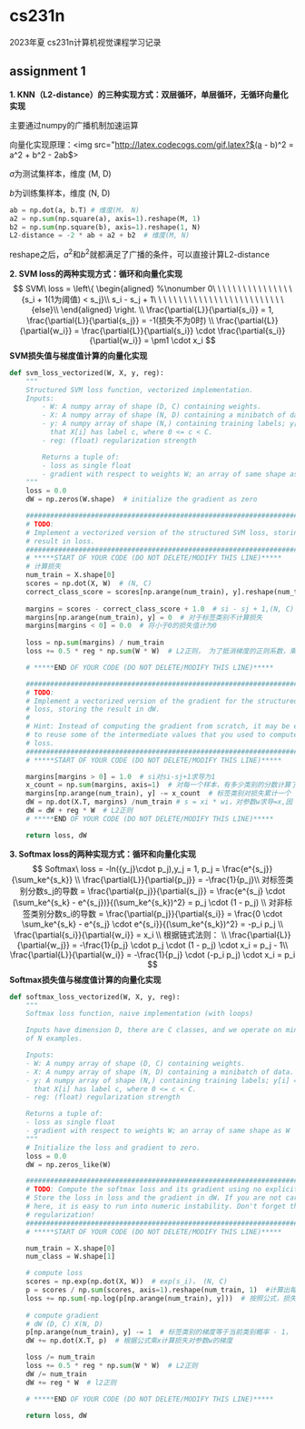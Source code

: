 # cs231n
2023年夏 cs231n计算机视觉课程学习记录

## assignment 1

**1. KNN（L2-distance）的三种实现方式：双层循环，单层循环，无循环向量化实现**

主要通过numpy的广播机制加速运算

向量化实现原理：<img src="http://latex.codecogs.com/gif.latex?$(a - b)^2 = a^2 + b^2 - 2ab$>

$a$为测试集样本，维度 (M, D)

$b$为训练集样本，维度 (N, D)

```python
ab = np.dot(a, b.T) # 维度(M， N)
a2 = np.sum(np.square(a), axis=1).reshape(M, 1)
b2 = np.sum(np.square(b), axis=1).reshape(1, N)
L2-distance = -2 * ab + a2 + b2  # 维度(M, N)
```

reshape之后，$a^2$和$b^2$就都满足了广播的条件，可以直接计算L2-distance

**2. SVM loss的两种实现方式：循环和向量化实现**
$$
SVM\ loss = 
\left\{
\begin{aligned}
%\nonumber
0\ \ \ \ \ \ \ \ \ \ \ \ \ \ \ \ {s_i  + 1(1为阈值) < s_j}\\
s_i - s_j + 1\ \ \ \ \ \ \ \ \ \ \ \ \ \ \ \ \ \  \ \ \ \ \ \ \ \ {else}\\
\end{aligned}
\right.
\\
\frac{\partial{L}}{\partial{s_i}} = 1, \frac{\partial{L}}{\partial{s_j}} = -1(损失不为0时) \\
\frac{\partial{L}}{\partial{w_i}} = \frac{\partial{L}}{\partial{s_i}} \cdot \frac{\partial{s_i}}{\partial{w_i}} = \pm1 \cdot x_i 
$$
**SVM损失值与梯度值计算的向量化实现**

```python
def svm_loss_vectorized(W, X, y, reg):
    """
    Structured SVM loss function, vectorized implementation.
    Inputs:
        - W: A numpy array of shape (D, C) containing weights.
        - X: A numpy array of shape (N, D) containing a minibatch of data.
        - y: A numpy array of shape (N,) containing training labels; y[i] = c means
          that X[i] has label c, where 0 <= c < C.
        - reg: (float) regularization strength

        Returns a tuple of:
        - loss as single float
        - gradient with respect to weights W; an array of same shape as W
	"""
    loss = 0.0
    dW = np.zeros(W.shape)  # initialize the gradient as zero

    #############################################################################
    # TODO:                                                                     #
    # Implement a vectorized version of the structured SVM loss, storing the    #
    # result in loss.                                                           #
    #############################################################################
    # *****START OF YOUR CODE (DO NOT DELETE/MODIFY THIS LINE)*****
	# 计算损失
    num_train = X.shape[0]  
    scores = np.dot(X, W)  # (N, C)
    correct_class_score = scores[np.arange(num_train), y].reshape(num_train, 1)  # 标签类别对应的分数,(N, ) 
    
    margins = scores - correct_class_score + 1.0  # si - sj + 1,(N, C)
    margins[np.arange(num_train), y] = 0  # 对于标签类别不计算损失
    margins[margins < 0] = 0.0  # 将小于0的损失值计为0
    
    loss = np.sum(margins) / num_train
    loss += 0.5 * reg * np.sum(W * W)  # L2正则， 为了抵消梯度的正则系数，乘0.5

    # *****END OF YOUR CODE (DO NOT DELETE/MODIFY THIS LINE)*****

    #############################################################################
    # TODO:                                                                     #
    # Implement a vectorized version of the gradient for the structured SVM     #
    # loss, storing the result in dW.                                           #
    #                                                                           #
    # Hint: Instead of computing the gradient from scratch, it may be easier    #
    # to reuse some of the intermediate values that you used to compute the     #
    # loss.                                                                     #
    #############################################################################
    # *****START OF YOUR CODE (DO NOT DELETE/MODIFY THIS LINE)*****

    margins[margins > 0] = 1.0  # si对si-sj+1求导为1
    x_count = np.sum(margins, axis=1)  # 对每一个样本，有多少类别的分数计算了si-sj+1的损失
    margins[np.arange(num_train), y] -= x_count  # 标签类别对损失累计一个 -1 的梯度（sj对si-sj+1求导）
    dW = np.dot(X.T, margins) /num_train # s = xi * wi，对参数w求导=x,因
    dW = dW + reg * W  # L2正则
    # *****END OF YOUR CODE (DO NOT DELETE/MODIFY THIS LINE)*****

    return loss, dW
```

**3. Softmax loss的两种实现方式：循环和向量化实现**
$$
Softmax\ loss = -ln({y_j}\cdot p_j),y_j = 1,  p_j = \frac{e^{s_j}}{\sum_ke^{s_k}} \\
\frac{\partial{L}}{\partial{p_j}} = -\frac{1}{p_j}\\
对标签类别分数s_j的导数 = \frac{\partial{p_j}}{\partial{s_j}} = \frac{e^{s_j} \cdot (\sum_ke^{s_k} - e^{s_j})}{(\sum_ke^{s_k})^2} = p_j \cdot (1 - p_j) \\
对非标签类别分数s_i的导数 = \frac{\partial{p_j}}{\partial{s_i}} = \frac{0 \cdot \sum_ke^{s_k} - e^{s_j} \cdot e^{s_i}}{(\sum_ke^{s_k})^2} = -p_i p_j \\
\frac{\partial{s_i}}{\partial{w_i}} = x_i \\
根据链式法则： \\
\frac{\partial{L}}{\partial{w_j}} = -\frac{1}{p_j} \cdot p_j \cdot (1 - p_j) \cdot x_i = p_j - 1\\
\frac{\partial{L}}{\partial{w_i}} = -\frac{1}{p_j} \cdot (-p_i  p_j) \cdot x_i = p_i
$$
**Softmax损失值与梯度值计算的向量化实现**

```python
def softmax_loss_vectorized(W, X, y, reg):
    """
    Softmax loss function, naive implementation (with loops)

    Inputs have dimension D, there are C classes, and we operate on minibatches
    of N examples.

    Inputs:
    - W: A numpy array of shape (D, C) containing weights.
    - X: A numpy array of shape (N, D) containing a minibatch of data.
    - y: A numpy array of shape (N,) containing training labels; y[i] = c means
      that X[i] has label c, where 0 <= c < C.
    - reg: (float) regularization strength

    Returns a tuple of:
    - loss as single float
    - gradient with respect to weights W; an array of same shape as W
    """
    # Initialize the loss and gradient to zero.
    loss = 0.0
    dW = np.zeros_like(W)

    #############################################################################
    # TODO: Compute the softmax loss and its gradient using no explicit loops.  #
    # Store the loss in loss and the gradient in dW. If you are not careful     #
    # here, it is easy to run into numeric instability. Don't forget the        #
    # regularization!                                                           #
    #############################################################################
    # *****START OF YOUR CODE (DO NOT DELETE/MODIFY THIS LINE)*****

    num_train = X.shape[0]
    num_class = W.shape[1]

    # compute loss
    scores = np.exp(np.dot(X, W))  # exp(s_i)， (N, C)
    p = scores / np.sum(scores, axis=1).reshape(num_train, 1)  #计算出每一个类别的概率p_i (N, C)
    loss += np.sum(-np.log(p[np.arange(num_train), y]))  # 按照公式，损失值等于标签类别概率的负ln值
    
    # compute gradient
    # dW (D, C) X(N, D) 
    p[np.arange(num_train), y] -= 1  # 标签类别的梯度等于当前类别概率 - 1， 非标签类别的梯度等于当前类别概率
    dW += np.dot(X.T, p)  # 根据公式乘x计算损失对参数w的梯度

    loss /= num_train
    loss += 0.5 * reg * np.sum(W * W)  # L2正则
    dW /= num_train
    dW += reg * W  # l2正则

    # *****END OF YOUR CODE (DO NOT DELETE/MODIFY THIS LINE)*****

    return loss, dW
```
